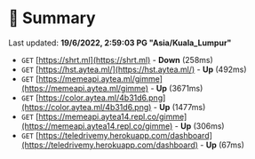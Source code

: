 # 📖 Summary
Last updated: **19/6/2022, 2:59:03 PG "Asia/Kuala_Lumpur"**

- `GET` [https://shrt.ml](https://shrt.ml) - **Down** (258ms)
- `GET` [https://hst.aytea.ml/](https://hst.aytea.ml/) - **Up** (492ms)
- `GET` [https://memeapi.aytea.ml/gimme](https://memeapi.aytea.ml/gimme) - **Up** (3671ms)
- `GET` [https://color.aytea.ml/4b31d6.png](https://color.aytea.ml/4b31d6.png) - **Up** (1477ms)
- `GET` [https://memeapi.aytea14.repl.co/gimme](https://memeapi.aytea14.repl.co/gimme) - **Up** (306ms)
- `GET` [https://teledrivemy.herokuapp.com/dashboard](https://teledrivemy.herokuapp.com/dashboard) - **Up** (67ms)
